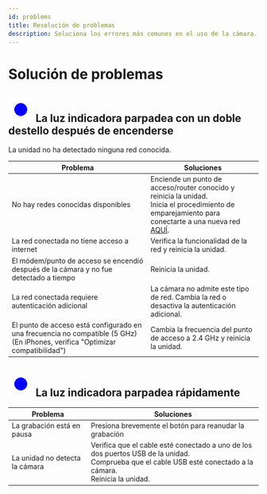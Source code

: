 ```yaml
---
id: problems
title: Resolución de problemas
description: Soluciona los errores más comunes en el uso de la cámara.
---
```


# Solución de problemas

## ![lampeggio_doppio](/img/blink2_400ms_50_1000ms.gif)   La luz indicadora parpadea con un doble destello después de encenderse

La unidad no ha detectado ninguna red conocida.

| Problema                                                                                                  | Soluciones                                                                                                                                    |
|-----------------------------------------------------------------------------------------------------------|----------------------------------------------------------------------------------------------------------------------------------------------|
| No hay redes conocidas disponibles                                                                        | Enciende un punto de acceso/router conocido y reinicia la unidad.<br/>Inicia el procedimiento de emparejamiento para conectarte a una nueva red [AQUÍ](3_configuration.md). |
| La red conectada no tiene acceso a internet                                                               | Verifica la funcionalidad de la red y reinicia la unidad.                                                                                     |
| El módem/punto de acceso se encendió después de la cámara y no fue detectado a tiempo                     | Reinicia la unidad.                                                                                                                           |
| La red conectada requiere autenticación adicional                                                         | La cámara no admite este tipo de red. Cambia la red o desactiva la autenticación adicional.                                                   |
| El punto de acceso está configurado en una frecuencia no compatible (5 GHz) (En iPhones, verifica "Optimizar compatibilidad") | Cambia la frecuencia del punto de acceso a 2.4 GHz y reinicia la unidad.                                                                      |

## ![lampeggio_rapido](/img/blink1_200ms_50_0ms.gif) La luz indicadora parpadea rápidamente

| Problema | Soluciones |
|----------|-----------------------------------------------------------------------------------------------------------------------------------------------------------------------------|
| La grabación está en pausa | Presiona brevemente el botón para reanudar la grabación |
| La unidad no detecta la cámara        | Verifica que el cable esté conectado a uno de los dos puertos USB de la unidad.<br/>Comprueba que el cable USB esté conectado a la cámara.<br/>Reinicia la unidad. |
